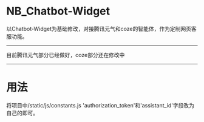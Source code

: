 # NB_Chatbot-Widget
以Chatbot-Widget为基础修改，对接腾讯元气和coze的智能体，作为定制网页客服功能。

----
目前腾讯元气部分已经做好，coze部分还在修改中

----
# 用法
将项目中/static/js/constants.js 'authorization_token'和'assistant_id'字段改为自己的即可。
